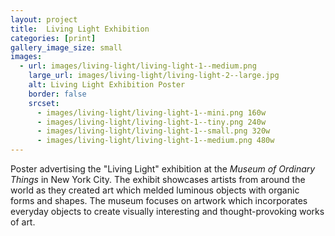 ```yaml
---
layout: project
title:  Living Light Exhibition
categories: [print]
gallery_image_size: small
images:
  - url: images/living-light/living-light-1--medium.png
    large_url: images/living-light/living-light-2--large.jpg
    alt: Living Light Exhibition Poster
    border: false
    srcset:
      - images/living-light/living-light-1--mini.png 160w
      - images/living-light/living-light-1--tiny.png 240w
      - images/living-light/living-light-1--small.png 320w
      - images/living-light/living-light-1--medium.png 480w
---
```


Poster advertising the "Living Light" exhibition at the _Museum of Ordinary Things_ in New York City. The exhibit showcases artists from around the world as they created art which melded luminous objects with organic forms and shapes. The museum focuses on artwork which incorporates everyday objects to create visually interesting and thought-provoking works of art.
